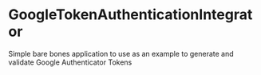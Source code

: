 # **GoogleTokenAuthenticationIntegrator**

Simple bare bones application to use as an example to generate and validate Google Authenticator Tokens